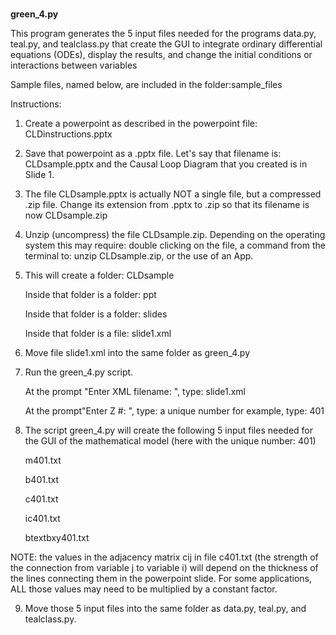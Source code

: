 #
**green_4.py**

This program generates the 5 input files needed for the programs data.py, teal.py, and tealclass.py that create the GUI to integrate ordinary differential equations (ODEs), display the results, and change the initial conditions or interactions between variables

Sample files, named below, are included in the folder:sample_files

Instructions:

1. Create a powerpoint as described in the powerpoint file: CLDinstructions.pptx

2. Save that powerpoint as a .pptx file. Let's say that filename is: CLDsample.pptx and the Causal Loop Diagram that you created is in Slide 1.

3. The file CLDsample.pptx is actually NOT a single file, but a compressed .zip file.  Change its extension from .pptx to .zip so that its filename is now CLDsample.zip

4. Unzip (uncompress) the file CLDsample.zip. Depending on the operating system this may require: double clicking on the file, a command from the terminal to: unzip CLDsample.zip, or the use of an App.

5. This will create a folder: CLDsample

   Inside that folder is a folder: ppt
   
   Inside that folder is a folder: slides
   
   Inside that folder is a file: slide1.xml

6. Move file slide1.xml into the same folder as green_4.py

7. Run the green_4.py script.

   At the prompt "Enter XML filename: ", type: slide1.xml <return>
   
   At the prompt"Enter Z #: ", type: a unique number <return>
    for example, type: 401<return>

8. The script green_4.py will create the following 5 input files needed for the GUI of the mathematical model (here with the unique number: 401)

   m401.txt
   
   b401.txt
   
   c401.txt
   
   ic401.txt
   
   btextbxy401.txt

NOTE: the values in the adjacency matrix cij in file c401.txt (the strength of the connection from variable j to variable i) will depend on the thickness of the lines connecting them in the powerpoint slide.  For some applications, ALL those values may need to be multiplied by a constant factor.

9. Move those 5 input files into the same folder as data.py, teal.py, and tealclass.py.
